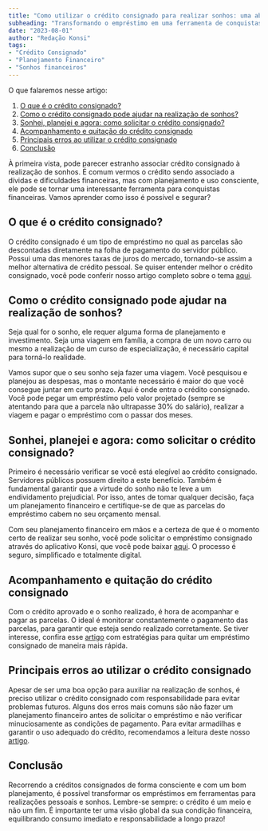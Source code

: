 ```yaml
---
title: "Como utilizar o crédito consignado para realizar sonhos: uma abordagem prática e consciente"
subheading: "Transformando o empréstimo em uma ferramenta de conquistas financeiras para servidores públicos"
date: "2023-08-01"
author: "Redação Konsi"
tags:
- "Crédito Consignado"
- "Planejamento Financeiro"
- "Sonhos financeiros"
---
```


O que falaremos nesse artigo: 
1. [O que é o crédito consignado?](#topic1)
2. [Como o crédito consignado pode ajudar na realização de sonhos?](#topic2)
3. [Sonhei, planejei e agora: como solicitar o crédito consignado?](#topic3)
4. [Acompanhamento e quitação do crédito consignado](#topic4)
5. [Principais erros ao utilizar o crédito consignado](#topic5)
6. [Conclusão](#conclusion)

À primeira vista, pode parecer estranho associar crédito consignado à realização de sonhos. É comum vermos o crédito sendo associado a dívidas e dificuldades financeiras, mas com planejamento e uso consciente, ele pode se tornar uma interessante ferramenta para conquistas financeiras. Vamos aprender como isso é possível e segurar?

## O que é o crédito consignado? <a id="topic1"></a>

O crédito consignado é um tipo de empréstimo no qual as parcelas são descontadas diretamente na folha de pagamento do servidor público. Possui uma das menores taxas de juros do mercado, tornando-se assim a melhor alternativa de crédito pessoal. Se quiser entender melhor o crédito consignado, você pode conferir nosso artigo completo sobre o tema [aqui](https://konsi.com.br/postagens/crdito-consignado-como-utiliz-lo-para-melhorar-sua-vida-financeira).

## Como o crédito consignado pode ajudar na realização de sonhos? <a id="topic2"></a>

Seja qual for o sonho, ele requer alguma forma de planejamento e investimento. Seja uma viagem em família, a compra de um novo carro ou mesmo a realização de um curso de especialização, é necessário capital para torná-lo realidade.

Vamos supor que o seu sonho seja fazer uma viagem. Você pesquisou e planejou as despesas, mas o montante necessário é maior do que você consegue juntar em curto prazo. Aqui é onde entra o crédito consignado. Você pode pegar um empréstimo pelo valor projetado (sempre se atentando para que a parcela não ultrapasse 30% do salário), realizar a viagem e pagar o empréstimo com o passar dos meses. 

## Sonhei, planejei e agora: como solicitar o crédito consignado? <a id="topic3"></a>

Primeiro é necessário verificar se você está elegível ao crédito consignado. Servidores públicos possuem direito a este benefício. Também é fundamental garantir que a virtude do sonho não te leve a um endividamento prejudicial. Por isso, antes de tomar qualquer decisão, faça um planejamento financeiro e certifique-se de que as parcelas do empréstimo cabem no seu orçamento mensal.

Com seu planejamento financeiro em mãos e a certeza de que é o momento certo de realizar seu sonho, você pode solicitar o empréstimo consignado através do aplicativo Konsi, que você pode baixar [aqui](https://konsi.com.br/download). O processo é seguro, simplificado e totalmente digital.

## Acompanhamento e quitação do crédito consignado <a id="topic4"></a>

Com o crédito aprovado e o sonho realizado, é hora de acompanhar e pagar as parcelas. O ideal é monitorar constantemente o pagamento das parcelas, para garantir que esteja sendo realizado corretamente. Se tiver interesse, confira esse [artigo](https://konsi.com.br/postagens/dicas-para-quitar-o-emprstimo-consignado-mais-rapidamente) com estratégias para quitar um empréstimo consignado de maneira mais rápida. 

## Principais erros ao utilizar o crédito consignado <a id="topic5"></a>

Apesar de ser uma boa opção para auxiliar na realização de sonhos, é preciso utilizar o crédito consignado com responsabilidade para evitar problemas futuros. Alguns dos erros mais comuns são não fazer um planejamento financeiro antes de solicitar o empréstimo e não verificar minuciosamente as condições de pagamento. Para evitar armadilhas e garantir o uso adequado do crédito, recomendamos a leitura deste nosso [artigo](https://konsi.com.br/postagens/cuidados-ao-contratar-um-emprstimo-consignado-como-evitar-armadilhas-e-tomar-a-melhor-deciso).

## Conclusão <a id="conclusion"></a>

Recorrendo a créditos consignados de forma consciente e com um bom planejamento, é possível transformar os empréstimos em ferramentas para realizações pessoais e sonhos. Lembre-se sempre: o crédito é um meio e não um fim. É importante ter uma visão global da sua condição financeira, equilibrando consumo imediato e responsabilidade a longo prazo!
